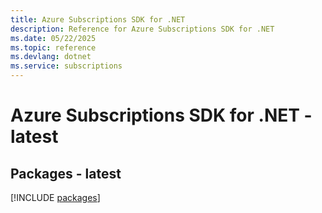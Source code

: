```yaml
---
title: Azure Subscriptions SDK for .NET
description: Reference for Azure Subscriptions SDK for .NET
ms.date: 05/22/2025
ms.topic: reference
ms.devlang: dotnet
ms.service: subscriptions
---
```

# Azure Subscriptions SDK for .NET - latest
## Packages - latest
[!INCLUDE [packages](subscriptions-index.md)]